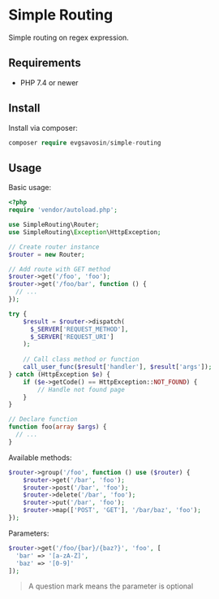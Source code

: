 # Simple Routing
Simple routing on regex expression.

## Requirements
- PHP 7.4 or newer

## Install
Install via composer:
```php
composer require evgsavosin/simple-routing
```

## Usage
Basic usage:
```php
<?php 
require 'vendor/autoload.php';

use SimpleRouting\Router;
use SimpleRouting\Exception\HttpException;

// Create router instance
$router = new Router;

// Add route with GET method
$router->get('/foo', 'foo');
$router->get('/foo/bar', function () {
  // ...
});

try {
    $result = $router->dispatch(
      $_SERVER['REQUEST_METHOD'], 
      $_SERVER['REQUEST_URI']
    );
    
    // Call class method or function
    call_user_func($result['handler'], $result['args']);
} catch (HttpException $e) {
    if ($e->getCode() == HttpException::NOT_FOUND) {
        // Handle not found page
    }
}

// Declare function
function foo(array $args) {
  // ...
}
```


Available methods:
```php 
$router->group('/foo', function () use ($router) {
    $router->get('/bar', 'foo');
    $router->post('/bar', 'foo');
    $router->delete('/bar', 'foo');
    $router->put('/bar', 'foo');
    $router->map(['POST', 'GET'], '/bar/baz', 'foo');
});
```

Parameters:
```php
$router->get('/foo/{bar}/{baz?}', 'foo', [
  'bar' => '[a-zA-Z]',
  'baz' => '[0-9]'
]);
```

> A question mark means the parameter is optional
